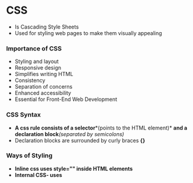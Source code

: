 # **CSS**

* Is Cascading Style Sheets
* Used for styling web pages to make them visually appealing

### 

### **Importance of CSS**

* Styling and layout
* Responsive design
* Simplifies writing HTML
* Consistency
* Separation of concerns
* Enhanced accessibility
* Essential for Front-End Web Development



### **CSS Syntax**

* **A css rule consists of a selector***(points to the HTML element)* <b>and a declaration block</b>*(separated by semicolons)*
* Declaration blocks are surrounded by curly braces **{}**



### **Ways of Styling**

* **Inline css uses style="" inside HTML elements**
* **Internal CSS- uses <style> tag on the head tag**
* **External CSS- use the <link> tag**



### **Best Practices**

* **Use external css for most projects**
* **Avoid using inline CSS**
* **You can use internal css for one page projects**



### **CSS Selectors**

* **Are patterns used to identify the HTML elements**
* **class selectors- Can be shared by multiple elements**
* **ID selector - Belongs to only one element**
* **Type/Element selector**
* **Universal Selector**



### **Color**

* **Adds color to text**
* **Opacity**
* **rgb- red, green, and blue**
* **Hex- use 0-9 and A-F> Start with #**
* **HSL-  Hue, saturation and light**
* **rgba- red, green, blue, and alpha parameter for opacity**
* **Transparent value**



### **CSS Back-ground properties**

* **background-color - adds a solid color**
* **background-image - adds an image as the page background**
* **background-position - Positions the image - top/bottom**
* **background-size - auto, cover, contain**
* background-shorthand



### **CSS Gradients**

* **Applied using the backround or background-image**
* **Linear gradient**
* **repeating-linear-gradient**
* **radial-gradient**
* **Conic-gradient**



### **CSS Text Formatting**

* **Color property**
* **text-align- for horizontal allinment - left, right, center, justified,** 
* **text-align-last**
* **text-transform - none, capitalize, uppercase, lowercase**
* **text-decoration- line, color, style, thickness**
* **text-indent- indents the first line of a paragraph**
* **line-height- distance between text must be unit less**
* **word-spacing- space between words**



### **CSS FONTS**

* **Generic font families- they are fallback mechanism.-serif, sans-serif, monospace, cursive, fantasy** 
* **font-style- normal, italics, oblique,** 
* **font-weight- normal, bold, bolder, lighter and 100-900**
* **font-size**



### **CSS Borders**

* **border-style > none, solid, dotted, dashed,groove**
* **border-width > use pixels and can be used for - top, right etc**
* **border-color >**
* **border-width > has shorthands > 1 value for all, 2 for top-bottom and left-right, 4 values each side in clock direction**
* **border > shorthand > Nest all the above**



### **CSS Margins**

* **Space outside an element border**
* **margin-top > margin-bottom > margin-left > margin-right**
* **margin > shorthand**
* **margin-block > top and bottom margins** 
* **margin-inline > left and right margins** 
* **margin-block-start >top margin**
* **margin-block-end > bottom margin**
* **margin-inline-start >right margin**
* **margin-inline-end > left margin**



### **CSS Padding**

* **Is the space btwn content of an element and its border**
* **padding-inline**
* **padding-block**
* **padding >shorthand**



### **Height and Width Properties**

* **height- sets height of an element to a specific value > should be avoided**
* **max-height > specifies max height the element can grow to**
* **min-height > specifies min height an element can shrink to**
* **width > sets width of an element**
* **min-width > specifies min height an element can shrink to**
* **max-width > specifies max height the element can grow to**



### **CSS Units**

**\*Default size of the root\[<html> tag] font size is 16px**

* **absolute length > rep. fixed units and are not responsive > not recommended**
* **px \[1/96 of an inch], cm, mm, in, pt, pc**
* **relative length > depend on the size of other elements > very responsive**
* **They include > %, em -relative to the current font size, rem -relative to the font-size of the root element, vw \[viewport width], vh \[viewport height]**
* 

&nbsp;

